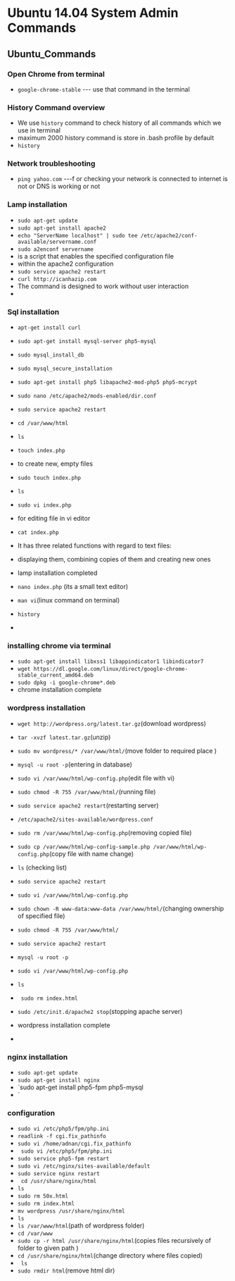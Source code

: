 # Ubuntu 14.04 System Admin Commands


## Ubuntu_Commands

### Open Chrome from terminal 
* `google-chrome-stable` --- use that command in the terminal 


### History Command overview 
* We use `history` command to check history of all commands which we use in terminal
* maximum 2000 history command is store in .bash profile by default
* `history`

### Network troubleshooting   
* `ping yahoo.com` ---f or checking your network is connected to internet is not or DNS is working or not

###  Lamp installation
*   `sudo apt-get update`
*   `sudo apt-get install apache2`
*   `echo "ServerName localhost" | sudo tee /etc/apache2/conf-available/servername.conf`
*   `sudo a2enconf servername`
* is  a  script  that  enables the specified configuration file
* within the apache2 configuration
*   `sudo service apache2 restart`
*   `curl http://icanhazip.com`
* The command is designed to work without user interaction
* 
### Sql installation
*   `apt-get install curl`
 
*   `sudo apt-get install mysql-server php5-mysql`
*   `sudo mysql_install_db`
*   `sudo mysql_secure_installation`
*   `sudo apt-get install php5 libapache2-mod-php5 php5-mcrypt`
*   `sudo nano /etc/apache2/mods-enabled/dir.conf`
*   `sudo service apache2 restart`
*   `cd /var/www/html`
*   `ls`
*  `touch index.php`
  * to create new, empty files
*   `sudo touch index.php`
*  `ls`

*   `sudo vi index.php`
  * for editing file in vi editor
*   `cat index.php`
  * It has three related functions with regard to text files: 
  * displaying them, combining copies of them and creating new ones
* lamp installation completed
*   `nano index.php` (its a small text editor)
*  `man vi`(linux command on terminal)
*   `history`
*   
### installing chrome via terminal
*   `sudo apt-get install libxss1 libappindicator1 libindicator7`
*   `wget https://dl.google.com/linux/direct/google-chrome-stable_current_amd64.deb`
*   `sudo dpkg -i google-chrome*.deb`
 * chrome installation complete


### wordpress installation
*   `wget http://wordpress.org/latest.tar.gz`(download wordpress)
*   `tar -xvzf latest.tar.gz`(unzip)
*   `sudo mv wordpress/* /var/www/html/`(move folder to required place )
*   `mysql -u root -p`(entering in database)
*   `sudo vi /var/www/html/wp-config.php`(edit file with vi)
*   `sudo chmod -R 755 /var/www/html/`(running file)
*   `sudo service apache2 restart`(restarting server)
*   `/etc/apache2/sites-available/wordpress.conf`
*   `sudo rm /var/www/html/wp-config.php`(removing copied file)
*   `sudo cp /var/www/html/wp-config-sample.php /var/www/html/wp-config.php`(copy file with name change)

*   `ls` (checking list)
*   `sudo service apache2 restart`
*   `sudo vi /var/www/html/wp-config.php`
*   `sudo chown -R www-data:www-data /var/www/html/`(changing ownership of specified file)
*   `sudo chmod -R 755 /var/www/html/`
*   `sudo service apache2 restart`
 
*   `mysql -u root -p`
*   `sudo vi /var/www/html/wp-config.php`
*   `ls`
 
*  ` sudo rm index.html`

*   `sudo /etc/init.d/apache2 stop`(stopping apache server)
* wordpress installation complete
* 
### nginx installation
*   `sudo apt-get update`
*   `sudo apt-get install nginx`
*   `sudo apt-get install php5-fpm php5-mysql
*   `
### configuration
*   `sudo vi /etc/php5/fpm/php.ini`
*  `readlink -f cgi.fix_pathinfo`
*   `sudo vi /home/adnan/cgi.fix_pathinfo`
*  ` sudo vi /etc/php5/fpm/php.ini`
*   `sudo service php5-fpm restart`
*   `sudo vi /etc/nginx/sites-available/default`
*   `sudo service nginx restart`
*  ` cd /usr/share/nginx/html`
*   `ls`
*   `sudo rm 50x.html` 
*   `sudo rm index.html` 
*   `mv wordpress /usr/share/nginx/html`
*   `ls`
*   `ls /var/www/html`(path of wordpress folder)
*   `cd /var/www`
*   `sudo cp -r html /usr/share/nginx/html`(copies files recursively of folder to given path )
*   `cd /usr/share/nginx/html`(change directory where files copied)
*  ` ls`
*   `sudo rmdir html`(remove html dir)
